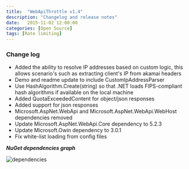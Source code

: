 ```yaml
---
title:  "WebApiThrottle v1.4"
description: "Changelog and release notes"
date:   2015-11-02 12:00:00
categories: [Open Source]
tags: [Rate limiting]
---
```


### Change log

* Added the ability to resolve IP addresses based on custom logic, this allows scenario's such as extracting client's IP from akamai headers
* Demo and readme update to include CustomIpAddressParser
* Use HashAlgorithm.Create(string) so that .NET loads FIPS-compliant hash algorithms if available on the local machine
* Added QuotaExceededContent for object/json responses
* Added support for json responses
* Microsoft.AspNet.WebApi and Microsoft.AspNet.WebApi.WebHost dependencies removed
* Update Microsoft.AspNet.WebApi.Core dependency to 5.2.3
* Update Microsoft.Owin dependency to 3.0.1
* Fix white-list loading from config files

***NuGet dependencies graph***

![dependencies](https://cloud.githubusercontent.com/assets/3797675/6398966/27e0d99a-bdf8-11e4-8ea1-e74e794d1880.png)


